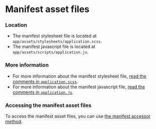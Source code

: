 # Manifest asset files

### Location <a id="location"></a>

* The manifest stylesheet file is located at `app/assets/stylesheets/application.scss`.
* The manifest javascript file is located at `app/assets/scripts/application.js`.

### More information <a id="more-information"></a>

* For more information about the manifest stylesheet file, [read the comments in `application.scss`](https://github.com/eucalypt-framework/eucalypt/blob/master/lib/eucalypt/eucalypt-core/templates/eucalypt/app/assets/stylesheets/application.scss).
* For more information about the manifest javascript file, [read the comments in `application.js`](https://github.com/eucalypt-framework/eucalypt/blob/master/lib/eucalypt/eucalypt-core/templates/eucalypt/app/assets/scripts/application.js).

### Accessing the manifest asset files <a id="accessing-the-manifest-asset-files"></a>

To access the manifest asset files, you can use [the manifest accessor method](../../manifest-accessor.md).

